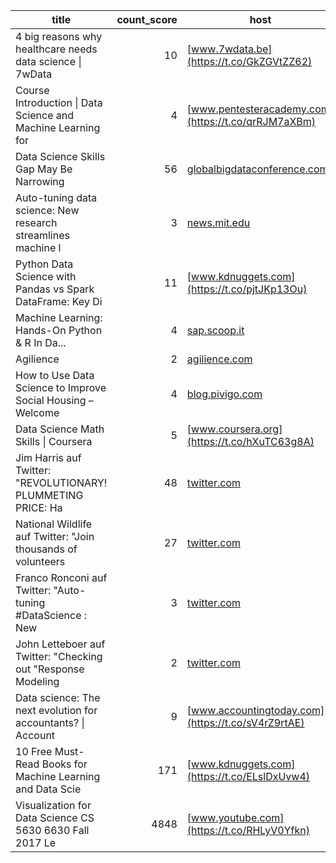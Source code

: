 |                           title                            |count_score|                         host                         |
|------------------------------------------------------------|----------:|------------------------------------------------------|
|4 big reasons why healthcare needs data science \| 7wData    |         10|[www.7wdata.be](https://t.co/GkZGVtZZ62)              |
|Course Introduction \| Data Science and Machine Learning for |          4|[www.pentesteracademy.com](https://t.co/qrRJM7aXBm)   |
|Data Science Skills Gap May Be Narrowing                    |         56|[globalbigdataconference.com](https://t.co/RLLzqx5aaW)|
|Auto-tuning data science: New research streamlines machine l|          3|[news.mit.edu](https://t.co/XfSAV2rydl)               |
|Python Data Science with Pandas vs Spark DataFrame: Key Di  |         11|[www.kdnuggets.com](https://t.co/pjtJKp13Ou)          |
|Machine Learning: Hands-On Python & R In Da...              |          4|[sap.scoop.it](https://t.co/cUWxMkmwj7)               |
|Agilience                                                   |          2|[agilience.com](https://t.co/WZRHAHPBHq)              |
|How to Use Data Science to Improve Social Housing – Welcome |          4|[blog.pivigo.com](https://t.co/rkXSiPY1iF)            |
|Data Science Math Skills \| Coursera                         |          5|[www.coursera.org](https://t.co/hXuTC63g8A)           |
|Jim Harris auf Twitter: "REVOLUTIONARY! PLUMMETING PRICE: Ha|         48|[twitter.com](https://t.co/AwCk6XyHvR)                |
|National Wildlife auf Twitter: "Join thousands of volunteers|         27|[twitter.com](https://t.co/IjQSLuCViN)                |
|Franco Ronconi auf Twitter: "Auto-tuning #DataScience : New |          3|[twitter.com](https://t.co/zieNJB2Zej)                |
|John Letteboer auf Twitter: "Checking out "Response Modeling|          2|[twitter.com](https://t.co/2WwB74dpg4)                |
|Data science: The next evolution for accountants?  \| Account|          9|[www.accountingtoday.com](https://t.co/sV4rZ9rtAE)    |
|10 Free Must-Read Books for Machine Learning and Data Scie  |        171|[www.kdnuggets.com](https://t.co/ELslDxUvw4)          |
|Visualization for Data Science  CS 5630 6630   Fall 2017  Le|       4848|[www.youtube.com](https://t.co/RHLyV0Yfkn)            |
